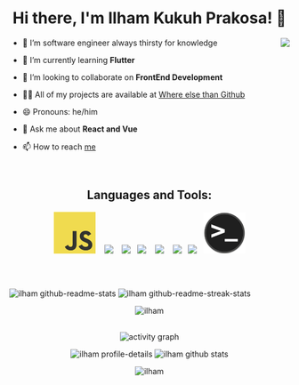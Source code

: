 <h1 align="center"> Hi there, I'm Ilham Kukuh Prakosa! 👋 </h1>
<img align="right" src="https://github.com/ilham89/ilham89/blob/master/Assets/developer.gif"/>

- 🔭 I’m software engineer always thirsty for knowledge

- 🌱 I’m currently learning **Flutter**

- 👯 I’m looking to collaborate on **FrontEnd Development**

- 👨‍💻 All of my projects are available at [Where else than Github](https://github.com/ilham89)

- 😄 Pronouns: he/him

- 💬 Ask me about **React and Vue**

- 📫 How to reach [me](https://t.me/ilhamkukuh)


<br/>

<h2 align="center">Languages and Tools:  </h2>

<p align="center">
<code><img height="75" src="https://raw.githubusercontent.com/github/explore/80688e429a7d4ef2fca1e82350fe8e3517d3494d/topics/javascript/javascript.png"></code> &nbsp;&nbsp;
<code><img height="75" src="https://www.vectorlogo.zone/logos/vuejs/vuejs-icon.svg"></code> &nbsp;&nbsp;
<code><a href="https://reactjs.org/" target="_blank"><img height="75" src="https://www.vectorlogo.zone/logos/reactjs/reactjs-icon.svg"></a></code>&nbsp;&nbsp;
<code><img height="75" src="https://www.vectorlogo.zone/logos/nodejs/nodejs-icon.svg"></code> &nbsp;&nbsp;
<code><img height="75" src="https://www.vectorlogo.zone/logos/firebase/firebase-icon.svg"></code> &nbsp;&nbsp;
<code><img height="75" src="https://www.vectorlogo.zone/logos/git-scm/git-scm-icon.svg"></code>&nbsp;&nbsp;
<code><img height="75" src="https://www.vectorlogo.zone/logos/visualstudio_code/visualstudio_code-icon.svg"></code>&nbsp;&nbsp;
<code><img height="75" src="https://raw.githubusercontent.com/github/explore/80688e429a7d4ef2fca1e82350fe8e3517d3494d/topics/terminal/terminal.png"></code>
</p>

<br/>

 <h2></h2>

<p>
  <img src="https://github-readme-stats-kv.vercel.app/api?username=ilham89&theme=github_dark&show_icons=true&count_private=true&hide_border=true"  width="48%" alt="ilham github-readme-stats"/>
  <img src="https://github-readme-streak-stats-kv.vercel.app?user=ilham89&theme=tokyonight_duo&hide_border=true" width="48%" alt="ilham github-readme-streak-stats"/>
</p>

<p align="center">
    <img width="50%" src="https://github-readme-stats-kv.vercel.app/api/top-langs?username=ilham89&show_icons=true&theme=github_dark&locale=en&layout=compact&hide_border=true&hide=html" alt="ilham" />

<h2></h2>

<!-- Activity Graph -->
<p align="center">
    <img src="https://github-readme-activity-graph-kv.vercel.app/graph?username=ilham89&theme=react-dark&color=38bdf8&line=38bdf8&hide_border=true&hide_title=false&area=true" width="100%" alt="activity graph">
</p>

<p align="center">
  <img src="https://github-profile-summary-cards.vercel.app/api/cards/profile-details?username=ilham89&theme=tokyonight&hide_border=true"  width="64%" alt="ilham profile-details"/>
    <img src="http://github-profile-summary-cards.vercel.app/api/cards/stats?username=ilham89&theme=tokyonight"  width="31%" alt="ilham github stats"/>
</p>

<!-- <p align="center">
<img src="https://profile-counter.glitch.me/{vatsalsinghkv}/count.svg" alt="Vatsal :: Visitor's Count" />
</p> -->

<p align="center"> <img src="https://komarev.com/ghpvc/?username=ilham89&label=Profile%20views&color=0ea5e9&style=flat" alt="ilham" /> </p>
